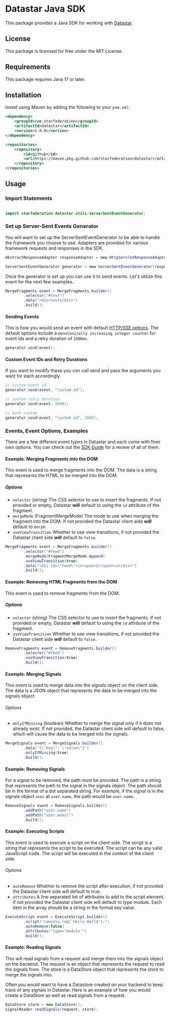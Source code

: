 # Datastar Java SDK

This package provides a Java SDK for working with [Datastar](https://data-star.dev/).

## License

This package is licensed for free under the MIT License.

## Requirements

This package requires Java 17 or later.

## Installation

Install using Maven by adding the following to your `pom.xml`:

```xml
<dependency>
    <groupId>com.starfederation</groupId>
    <artifactId>datastar</artifactId>
    <version>1.0.0</version>
</dependency>

<repositories>
    <repository>
        <id>github</id>
        <url>https://maven.pkg.github.com/starfederation/datastar</url>
    </repository>
</repositories>
```

## Usage

### Import Statements

```java

import starfederation.datastar.utils.ServerSentEventGenerator;
```

### Set up Server-Sent Events Generator

You will want to set up the ServerSentEventGenerator to be able to handle the framework you choose to use. Adapters are provided for various framework requests and responses in the SDK.

```java
AbstractResponseAdapter responseAdapter = new HttpServletResponseAdapter(response);

ServerSentEventGenerator generator = new ServerSentEventGenerator(responseAdapter);
```

Once the generator is set up you can use it to send events. Let's utilize this event for the next few examples.

```java
MergeFragments event = MergeFragments.builder()
        .selector("#test")
        .data("<div>test</div>")
        .build();
```

#### Sending Events

This is how you would send an event with default [HTTP/SSE options](https://developer.mozilla.org/en-US/docs/Web/API/Server-sent_events/Using_server-sent_events). The default options include a `monotonically increasing integer counter` for event ids and a retry duration of `1000ms`.

```java
generator.send(event);
```

#### Custom Event IDs and Retry Durations
If you want to modify these you can call send and pass the arguments you want for each accordingly.

```java
// custom event id
generator.send(event, "custom-id");

// custom retry duration
generator.send(event, 2000);

// both custom
generator.send(event, "custom-id", 2000);
```

### Events, Event Options, Examples

There are a few different event types in Datastar and each come with their own options. You can check out the [SDK Guide](https://github.com/rphumulock/datastar/blob/develop/sdk/README.md) for a review of all of them.

#### Example: Merging Fragments into the DOM

This event is used to merge fragments into the DOM. The data is a string that represents the HTML to be merged into the DOM.

##### Options

- `selector` (string) The CSS selector to use to insert the fragments. If not provided or empty, Datastar **will** default to using the `id` attribute of the fragment.
- `mergeMode` (FragmentMergeMode) The mode to use when merging the fragment into the DOM. If not provided the Datastar client side **_will_** default to `morph`.
- `useViewTransition` Whether to use view transitions, if not provided the Datastar client side **_will_** default to `false`.

```java
MergeFragments event = MergeFragments.builder()
        .selector("#feed")
        .mergeMode(FragmentMergeMode.Append)
        .useViewTransition(true)
        .data("<div id=\"feed\">\n<span>1</span>\n</div>")
        .build();
```

#### Example: Removing HTML Fragments from the DOM

This event is used to remove fragments from the DOM.

##### Options

- `selector` (string) The CSS selector to use to insert the fragments. If not provided or empty, Datastar **will** default to using the `id` attribute of the fragment.
- `useViewTransition` Whether to use view transitions, if not provided the Datastar client side **_will_** default to `false`.

```java
RemoveFragments event = RemoveFragments.builder()
        .selector("#feed")
        .useViewTransition(true)
        .build();
```

#### Example: Merging Signals

This event is used to merge data into the signals object on the client side. The data is a JSON object that represents the data to be merged into the signals object.

###### Options

- `onlyIfMissing` (boolean) Whether to merge the signal only if it does not already exist. If not provided, the Datastar client side will default to false, which will cause the data to be merged into the signals.

```java
MergeSignals event = MergeSignals.builder()
        .data("{\"key\": \"value\"}")
        .onlyIfMissing(true)
        .build();
```

#### Example: Removing Signals

For a signal to be removed, the path must be provided. The path is a string that represents the path to the signal in the signals object. The path should be in the format of a dot separated string. For example, if the signal is in the signals object `user` at `user.name`, the path would be `user.name`.

```java
RemoveSignals event = RemoveSignals.builder()
        .addPath("user.name")
        .addPath("user.email")
        .build();
```

#### Example: Executing Scripts

This event is used to execute a script on the client side. The script is a string that represents the script to be executed. The script can be any valid JavaScript code. The script will be executed in the context of the client side.

###### Options

- `autoRemove` Whether to remove the script after execution, if not provided the Datastar client side will default to true.
- `attributes` A line separated list of attributes to add to the script element, if not provided the Datastar client side will default to type module. Each item in the array should be a string in the format key value.

```java
ExecuteScript event = ExecuteScript.builder()
        .script("console.log('Hello World');")
        .autoRemove(false)
        .attributes("type='module'")
        .build();
```

#### Example: Reading Signals

This will read signals from a request and merge them into the signals object on the backend. The request is an object that represents the request to read the signals from. The store is a DataStore object that represents the store to merge the signals into. 

Often you would want to have a Datastore created on your backend to keep track of any signals in Datastar. Here is an example of how you would create a DataStore as well as read signals from a request.

```java
DataStore store = new DataStore();
SignalReader.readSignals(request, store);
```
